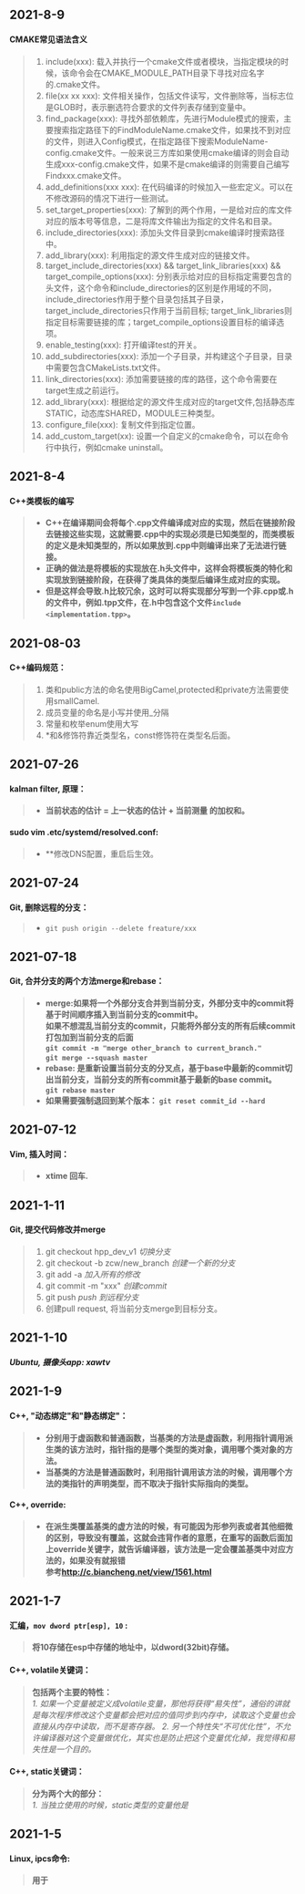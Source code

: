 ## 2021-8-9
#### **CMAKE常见语法含义**  
  >1. include(xxx): 载入并执行一个cmake文件或者模块，当指定模块的时候，该命令会在CMAKE_MODULE_PATH目录下寻找对应名字的.cmake文件。  
  >2. file(xx xx xxx): 文件相关操作，包括文件读写，文件删除等，当标志位是GLOB时，表示删选符合要求的文件列表存储到变量中。  
  >3. find_package(xxx): 寻找外部依赖库，先进行Module模式的搜索，主要搜索指定路径下的FindModuleName.cmake文件，如果找不到对应的文件，则进入Config模式，在指定路径下搜索ModuleName-config.cmake文件。一般来说三方库如果使用cmake编译的则会自动生成xxx-config.cmake文件，如果不是cmake编译的则需要自己编写Findxxx.cmake文件。  
  >4. add_definitions(xxx xxx): 在代码编译的时候加入一些宏定义。可以在不修改源码的情况下进行一些测试。  
  >5. set_target_properties(xxx): 了解到的两个作用，一是给对应的库文件对应的版本号等信息，二是将库文件输出为指定的文件名和目录。  
  >6. include_directories(xxx): 添加头文件目录到cmake编译时搜索路径中。  
  >7. add_library(xxx): 利用指定的源文件生成对应的链接文件。  
  >8. target_include_directories(xxx) && target_link_libraries(xxx) && target_compile_options(xxx): 分别表示给对应的目标指定需要包含的头文件，这个命令和include_directories的区别是作用域的不同，include_directories作用于整个目录包括其子目录，target_include_directories只作用于当前目标; target_link_libraries则指定目标需要链接的库；target_compile_options设置目标的编译选项。  
  >9. enable_testing(xxx): 打开编译test的开关。  
  >10. add_subdirectories(xxx): 添加一个子目录，并构建这个子目录，目录中需要包含CMakeLists.txt文件。  
  >11. link_directories(xxx): 添加需要链接的库的路径，这个命令需要在target生成之前运行。  
  >12. add_library(xxx): 根据给定的源文件生成对应的target文件,包括静态库STATIC，动态库SHARED，MODULE三种类型。  
  >13. configure_file(xxx): 复制文件到指定位置。  
  >14. add_custom_target(xx): 设置一个自定义的cmake命令，可以在命令行中执行，例如cmake uninstall。  



## 2021-8-4
#### **C++类模板的编写**
  >- **C++在编译期间会将每个.cpp文件编译成对应的实现，然后在链接阶段去链接这些实现，这就需要.cpp中的实现必须是已知类型的，而类模板的定义是未知类型的，所以如果放到.cpp中则编译出来了无法进行链接。**
  >- **正确的做法是将模板的实现放在.h头文件中，这样会将模板类的特化和实现放到链接阶段，在获得了类具体的类型后编译生成对应的实现。**
  >- **但是这样会导致.h比较冗余，这时可以将实现部分写到一个非.cpp或.h的文件中，例如.tpp文件，在.h中包含这个文件`include <implementation.tpp>`。**


## 2021-08-03
#### **C++编码规范：**  
  >1. 类和public方法的命名使用BigCamel,protected和private方法需要使用smallCamel.  
  >2. 成员变量的命名是小写并使用_分隔  
  >3. 常量和枚举enum使用大写
  >4. *和&修饰符靠近类型名，const修饰符在类型名后面。


## 2021-07-26
#### kalman filter, 原理：
  >- **当前状态的估计 = 上一状态的估计 + 当前测量 的加权和。**  
#### sudo vim .etc/systemd/resolved.conf:  
  >- **修改DNS配置，重启后生效。

## 2021-07-24
#### Git, 删除远程的分支：
  >- `git push origin --delete freature/xxx`  





## 2021-07-18
#### Git, 合并分支的两个方法merge和rebase：
  >- **merge:如果将一个外部分支合并到当前分支，外部分支中的commit将基于时间顺序插入到当前分支的commit中。  
  如果不想混乱当前分支的commit，只能将外部分支的所有后续commit打包加到当前分支的后面  
  `git commit -m "merge other_branch to current_branch."`  
  `git merge --squash master`**  
  >- **rebase: 是重新设置当前分支的分叉点，基于base中最新的commit切出当前分支，当前分支的所有commit基于最新的base commit。  
  `git rebase master`**  
  >- **如果需要强制退回到某个版本：  `git reset commit_id --hard`**



## 2021-07-12
#### Vim, 插入时间：
  >- **xtime 回车.**


## 2021-1-11  
####  Git, 提交代码修改并merge  
  > 1. git checkout hpp_dev_v1   *切换分支*
  > 2. git checkout -b zcw/new_branch    *创建一个新的分支*
  > 3. git add -a    *加入所有的修改*  
  > 4. git commit -m "xxx"    *创建commit*
  > 5. git push     *push 到远程分支*
  > 6. 创建pull request, 将当前分支merge到目标分支。  


## 2021-1-10
##### Ubuntu, 摄像头app: xawtv  

## 2021-1-9
#### C++, "动态绑定"和"静态绑定"：  
   > - **分别用于虚函数和普通函数，当基类的方法是虚函数，利用指针调用派生类的该方法时，指针指的是哪个类型的类对象，调用哪个类对象的方法。**
   >- **当基类的方法是普通函数时，利用指针调用该方法的时候，调用哪个方法的类指针的声明类型，而不取决于指针实际指向的类型。**

#### C++, override:  
   >- **在派生类覆盖基类的虚方法的时候，有可能因为形参列表或者其他细微的区别，导致没有覆盖，这就会违背作者的意愿，在重写的函数后面加上override关键字，就告诉编译器，该方法是一定会覆盖基类中对应方法的，如果没有就报错  
   参考<http://c.biancheng.net/view/1561.html>**

## 2021-1-7
#### 汇编，`mov dword ptr[esp], 10` :  
   >  **将10存储在esp中存储的地址中，以dword(32bit)存储。**
#### C++, volatile关键词：
   > **包括两个主要的特性：**  
   > *1. 如果一个变量被定义成volatile变量，那他将获得“易失性”，通俗的讲就是每次程序修改这个变量都会把对应的值同步到内存中，读取这个变量也会直接从内存中读取，而不是寄存器。*
   > *2. 另一个特性失“不可优化性”，不允许编译器对这个变量做优化，其实也是防止把这个变量优化掉，我觉得和易失性是一个目的。*
#### C++, static关键词：
   > **分为两个大的部分：**  
   > *1. 当独立使用的时候，static类型的变量他是*

## 2021-1-5
#### Linux, ipcs命令:
   > **用于**


